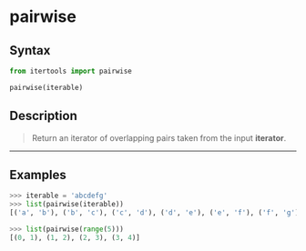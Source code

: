 # pairwise

## Syntax

```python
from itertools import pairwise

pairwise(iterable)
```

## Description

> Return an iterator of overlapping pairs taken from the input **iterator**.

---

## Examples

```python
>>> iterable = 'abcdefg'
>>> list(pairwise(iterable))
[('a', 'b'), ('b', 'c'), ('c', 'd'), ('d', 'e'), ('e', 'f'), ('f', 'g')]
```

```python
>>> list(pairwise(range(5)))
[(0, 1), (1, 2), (2, 3), (3, 4)]
```
